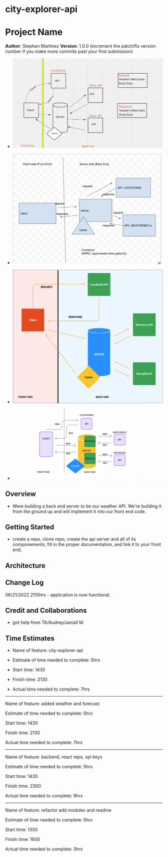 # city-explorer-api

# Project Name

**Author**: Stephen Martinez
**Version**: 1.0.0 (increment the patch/fix version number if you make more commits past your first submission)

* ![Web request-response drawing](./public/drawing.png)

* ![WRRC](./public/drawing2.png)

* ![WRRC](./public/drawing3.png)

* ![WRRC](./public/drawing4.png)

## Overview
<!-- Provide a high level overview of what this application is and why you are building it, beyond the fact that it's an assignment for this class. (i.e. What's your problem domain?) -->
* Were building a back end server to be our weather API.  We're building it from the ground up and will implement it into our front end code.

## Getting Started
<!-- What are the steps that a user must take in order to build this app on their own machine and get it running? -->
* create a repo, clone repo, create the api server and all of its componements, fill in the proper documentation, and link it to your front end.

## Architecture
<!-- Provide a detailed description of the application design. What technologies (languages, libraries, etc) you're using, and any other relevant design information. -->

## Change Log
<!-- Use this area to document the iterative changes made to your application as each feature is successfully implemented. Use time stamps. Here's an example:

01-01-2001 4:59pm - Application now has a fully-functional express server, with a GET route for the location resource. -->
06/21/2022 2110hrs - application is now functional.  

## Credit and Collaborations
<!-- Give credit (and a link) to other people or resources that helped you build this application. -->
* got help from TA/Audrey/Jamall M.

## Time Estimates

* Name of feature: city-explorer-api

* Estimate of time needed to complete: 5hrs

* Start time: 1430

* Finish time: 2130

* Actual time needed to complete: 7hrs

----

Name of feature: added weather and forecast

Estimate of time needed to complete: 5hrs

Start time: 1430

Finish time: 2130

Actual time needed to complete: 7hrs

----

Name of feature: backend, react repo, spi keys

Estimate of time needed to complete: 5hrs

Start time: 1430

Finish time: 2300

Actual time needed to complete: 9hrs

----

Name of feature: refactor add modules and readme

Estimate of time needed to complete: 5hrs

Start time: 1300

Finish time: 1600

Actual time needed to complete: 3hrs